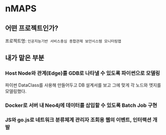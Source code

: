 # nMAPS

## 어떤 프로젝트인가?

프로젝트명: `인공지능기반 서비스중심 종합관제 보안시스템 모니터링맵`

## 내가 맡은 부분

### Host Node와 관계(Edge)를 GDB로 나타낼 수 있도록 파이썬으로 모델링

파이썬 DataClass를 사용해 만들어두고 
DB 설계서를 보고 그에 맞게 각 노드와 엣지를 모델링했다.

### Docker로 서버 내 Neo4j에 데이터를 삽입할 수 있도록 Batch Job 구현
### JS와 go.js로 네트워크 분류체계 관리자 조회용 웹의 이벤트, 인터랙션 개발
